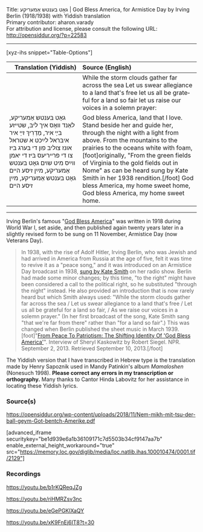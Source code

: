 <html>
<head></head>
<body>
Title: גאָט בענטש אַמעריקע | God Bless America, for Armistice Day by Irving Berlin (1918/1938) with Yiddish translation<br />
Primary contributor: aharon.varady<br />
For attribution and license, please consult the following URL: <a href="http://opensiddur.org/?p=22583">http://opensiddur.org/?p=22583</a>
<p />
<hr />

[xyz-ihs snippet="Table-Options"]<table style="margin-left: auto; margin-right: auto;" class="draggable">
<thead><tr><th id="x" style="text-align: right;">Translation (Yiddish)</th><th style="text-align: left;">Source (English)</th></tr></thead>
<tbody>
<tr><td style="vertical-align:top;">
<div class="liturgy" lang="he">

</span></div></td>
 
<td style="vertical-align:top;">
<div class="english" lang="en">
<span class="instruction">While the storm clouds gather far across the sea
Let us swear allegiance to a land that's free
let us all be grateful for a land so fair
let us raise our voices in a solemn prayer:</span>
</div></td></tr>


<tr><td style="vertical-align:top;">
<div class="yiddish" lang="yi">
גאָט בּענטש אַמעריקע, 
לאַנד װאָס איך ליבּ, 
שטײזע בּײַ איר, 
מַדְרִיךְ זײַ איר
איבּראל לײַכט א שטראל אונז צוליבּ
פון די בּערג בּיז
צו די פּרײריעס
בּיז די יאמן װײַס מיט שױם
גאָט בּענטש אַמעריקע,
מײַן זיסע הײם
גאָט בּענטש אַמעריקע,
מײַן זיסע הײם
</span></div></td>
 
<td style="vertical-align:top;">
<div class="english" lang="en">
God bless America, 
land that I love.
Stand beside her 
and guide her,
through the night with a light from above.
From the mountains
to the prairies
to the oceans white with foam,[foot]originally, "From the green fields of Virginia to the gold fields out in Nome" as can be heard sung by Kate Smith in her 1938 rendition.[/foot]
God bless America, 
my home sweet home,
God bless America,
my home sweet home.
</div></td></tr>
</tbody></table>

<hr />

Irving Berlin's famous "<a href="https://en.wikipedia.org/wiki/God_Bless_America">God Bless America</a>" was written in 1918 during World War I, set aside, and then published again twenty years later in a slightly revised form to be sung on 11 November, Armistice Day (now Veterans Day). 

<blockquote>In 1938, with the rise of Adolf Hitler, Irving Berlin, who was Jewish and had arrived in America from Russia at the age of five, felt it was time to revive it as a "peace song," and it was introduced on an Armistice Day broadcast in 1938, <a href="https://katesmith.org/gba.html">sung by Kate Smith</a> on her radio show. Berlin had made some minor changes; by this time, "to the right" might have been considered a call to the political right, so he substituted "through the night" instead. He also provided an introduction that is now rarely heard but which Smith always used: "While the storm clouds gather far across the sea / Let us swear allegiance to a land that's free / Let us all be grateful for a land so fair, / As we raise our voices in a solemn prayer." (In her first broadcast of the song, Kate Smith sang "that we're far from there" rather than "for a land so fair".) This was changed when Berlin published the sheet music in March 1939.[foot]"<a href="https://www.npr.org/2013/09/02/216877219/from-peace-to-patriotism-the-shifting-identity-of-god-bless-america">From Peace To Patriotism: The Shifting Identity Of 'God Bless America'</a>". Interview of Sheryl Kaskowitz by Robert Siegel. NPR. September 2, 2013. Retrieved September 10, 2013.[/foot]</blockquote>

The Yiddish version that I have transcribed in Hebrew type is the translation made by Henry Sapoznik used in Mandy Patinkin's album <em>Mamaloshen</em> (Nonesuch 1998). <strong>Please correct any errors in my transcription or orthography.</strong> Many thanks to Cantor Hinda Labovitz for her assistance in locating these Yiddish lyrics.

<h3>Source(s)</h3>

https://opensiddur.org/wp-content/uploads/2018/11/Nem-mikh-mit-tsu-der-ball-geym-Got-bentch-Amerike.pdf

[advanced_iframe securitykey="be1d939e6a1b36109171c7d5503b34cf9147aa7b" enable_external_height_workaround="true" src="https://memory.loc.gov/diglib/media/loc.natlib.ihas.100010474/0001.tif/2129"]

<h3>Recordings</h3>

https://youtu.be/b1rKQReqJZg

https://youtu.be/riHMRZsv3nc

https://youtu.be/eGePGKlXaQY

https://youtu.be/xK9FnEj6IT8?t=30

&nbsp;


</body>
</html>